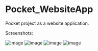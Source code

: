 # Pocket_WebsiteApp
Pocket project as a website application.

Screenshots:

![image](https://user-images.githubusercontent.com/27304038/125363215-8446b200-e370-11eb-95d6-45d0ce51a1f4.png)
![image](https://user-images.githubusercontent.com/27304038/125363275-a0e2ea00-e370-11eb-8e59-dc6b22820ce9.png)
![image](https://user-images.githubusercontent.com/27304038/125363311-b2c48d00-e370-11eb-98bd-d28b3ed1bf10.png)
![image](https://user-images.githubusercontent.com/27304038/125363578-2a92b780-e371-11eb-990e-b99088c57c59.png)
